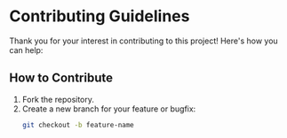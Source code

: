 # Contributing Guidelines

Thank you for your interest in contributing to this project! Here's how you can help:

## How to Contribute
1. Fork the repository.
2. Create a new branch for your feature or bugfix:
   ```bash
   git checkout -b feature-name
```
